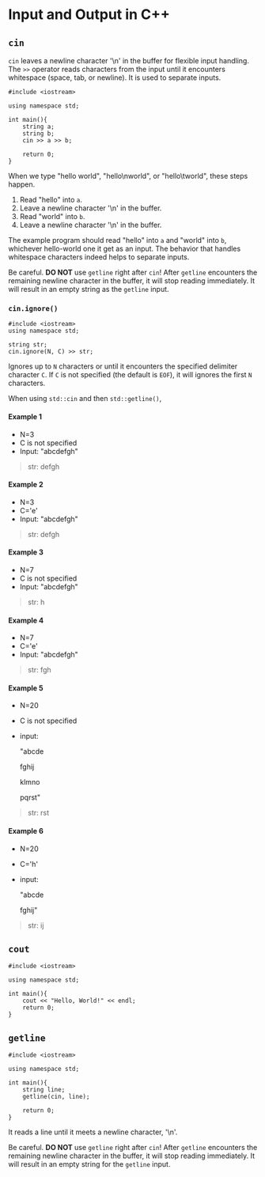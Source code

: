 # Input and Output in C++

## `cin`
`cin` leaves a newline character '\n' in the buffer for flexible input handling. The `>>` operator reads characters from the input until it encounters whitespace (space, tab, or newline). It is used to separate inputs.

    #include <iostream>

    using namespace std;

    int main(){
        string a;
        string b;
        cin >> a >> b;

        return 0;
    }

When we type "hello world", "hello\nworld", or "hello\tworld", these steps happen. 

1. Read "hello" into `a`.
2. Leave a newline character '\n' in the buffer.
3. Read "world" into `b`.
4. Leave a newline character '\n' in the buffer.

The example program should read "hello" into `a` and "world" into `b`, whichever hello-world one it get as an input. The behavior that handles whitespace characters indeed helps to separate inputs.

Be careful. **DO NOT** use `getline` right after `cin`! After `getline` encounters the remaining newline character in the buffer, it will stop reading immediately. It will result in an empty string as the `getline` input.

### `cin.ignore()`

    #include <iostream>
    using namespace std;

    string str;
    cin.ignore(N, C) >> str;

Ignores up to `N` characters or until it encounters the specified delimiter character `C`. If `C` is not specified (the default is `EOF`), it will ignores the first `N` characters.

When using `std::cin` and then `std::getline()`, 

#### Example 1
* N=3
* C is not specified
* Input: "abcdefgh"

> str: defgh
#### Example 2
* N=3
* C='e'
* Input: "abcdefgh"

> str: defgh

#### Example 3
* N=7
* C is not specified
* Input: "abcdefgh"

> str: h
#### Example 4
* N=7
* C='e'
* Input: "abcdefgh"

> str: fgh

#### Example 5
* N=20
* C is not specified
* input:

  "abcde

  fghij

  klmno

  pqrst"

> str: rst

#### Example 6
* N=20
* C='h'
* input:

  "abcde

  fghij"

> str: ij

## `cout`

    #include <iostream>

    using namespace std;

    int main(){
        cout << "Hello, World!" << endl;
        return 0;
    }

## `getline`

    #include <iostream>

    using namespace std;

    int main(){
        string line;
        getline(cin, line);

        return 0;
    }

It reads a line until it meets a newline character, '\n'.

Be careful. **DO NOT** use `getline` right after `cin`! After `getline` encounters the remaining newline character in the buffer, it will stop reading immediately. It will result in an empty string for the `getline` input.

## 

